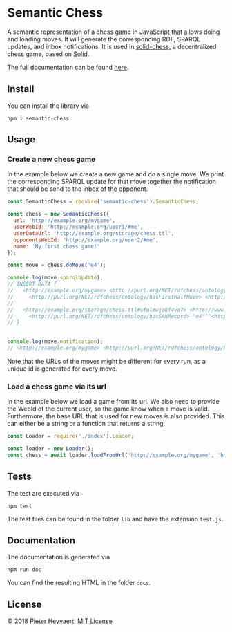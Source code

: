 # Semantic Chess

A semantic representation of a chess game in JavaScript that allows doing and loading moves.
It will generate the corresponding RDF, SPARQL updates, and inbox notifications.
It is used in [solid-chess](https://github.com/pheyvaer/solid-chess), 
a decentralized chess game, based on [Solid](https://solid.inrupt.com/).

The full documentation can be found [here](https://pheyvaer.github.io/semantic-chess-js).

## Install

You can install the library via

```shell
npm i semantic-chess
```

## Usage

### Create a new chess game

In the example below we create a new game and do a single move.
We print the corresponding SPARQL update for that move 
together the notification that should be send to the inbox of the opponent.

```JavaScript
const SemanticChess = require('semantic-chess').SemanticChess;

const chess = new SemanticChess({
  url: 'http://example.org/mygame',
  userWebId: 'http://example.org/user1/#me',
  userDataUrl: 'http://example.org/storage/chess.ttl',
  opponentsWebId: 'http://example.org/user2/#me',
  name: 'My first chess game!'
});

const move = chess.doMove('e4');

console.log(move.sparqlUpdate);
// INSERT DATA {
//   <http://example.org/mygame> <http://purl.org/NET/rdfchess/ontology/hasHalfMove> <http://example.org/storage/chess.ttl#ufulmwjo8f4vo7>;
//     <http://purl.org/NET/rdfchess/ontology/hasFirstHalfMove> <http://example.org/storage/chess.ttl#ufulmwjo8f4vo7>.
//
//   <http://example.org/storage/chess.ttl#ufulmwjo8f4vo7> <http://www.w3.org/1999/02/22-rdf-syntax-ns#type> <http://purl.org/NET/rdfchess/ontology/HalfMove>;
//     <http://purl.org/NET/rdfchess/ontology/hasSANRecord> "e4"^^<http://www.w3.org/2001/XMLSchema#string>.
// }
 

console.log(move.notification);
// <http://example.org/mygame> <http://purl.org/NET/rdfchess/ontology/hasFirstHalfMove> <http://example.org/storage/chess.ttl#ufulmwjo8f4vo7>.

```

Note that the URLs of the moves might be different for every run, as a unique id is generated for every move.

### Load a chess game via its url

In the example below we load a game from its url.
We also need to provide the WebId of the current user, so the game know when a move is valid.
Furthermore, the base URL that is used for new moves is also provided.
This can either be a string or a function that returns a string.

```JavaScript
const Loader = require('./index').Loader;

const loader = new Loader();
const chess = await loader.loadFromUrl('http://example.org/mygame', 'http://example.org/user1/#me', 'http://example.org/storage/chess.ttl');
```

## Tests

The test are executed via

```shell
npm test
```

The test files can be found in the folder `lib` and have the extension `test.js`.

## Documentation

The documentation is generated via 

```shell
npm run doc
```

You can find the resulting HTML in the folder `docs`.

## License

© 2018 [Pieter Heyvaert](https://pieterheyvaert.com), [MIT License](https://github.com/pheyvaer/semantic-chess-js/blob/master/LICENSE.md)
